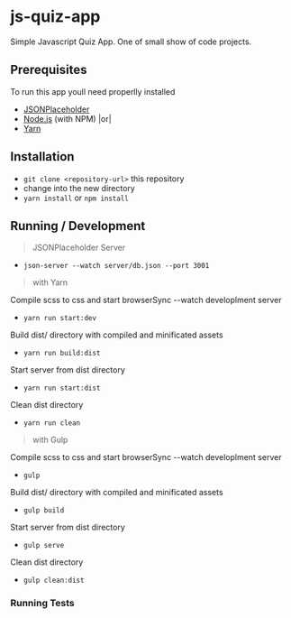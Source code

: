 
# js-quiz-app

Simple Javascript Quiz App. One of small show of code projects.

## Prerequisites

To run this app youll need properlly installed
* [JSONPlaceholder](https://jsonplaceholder.typicode.com/)
* [Node.js](http://nodejs.org/) (with NPM)
 |or|
* [Yarn](https://yarnpkg.com/en/)

## Installation

* `git clone <repository-url>` this repository
* change into the new directory
* `yarn install` or `npm install`

## Running / Development

> JSONPlaceholder Server
* `json-server --watch server/db.json --port 3001`

> with Yarn

 Compile scss to css and start browserSync --watch developlment server
* `yarn run start:dev`

 Build dist/ directory with compiled and minificated assets
 * `yarn run build:dist`

 Start server from dist directory
  * `yarn run start:dist`

 Clean dist directory
 * `yarn run clean`

> with Gulp

 Compile scss to css and start browserSync --watch developlment server
* `gulp`

Build dist/ directory with compiled and minificated assets
* `gulp build`

 Start server from dist directory
 * `gulp serve`

 Clean dist directory
 * `gulp clean:dist`


### Running Tests
>
